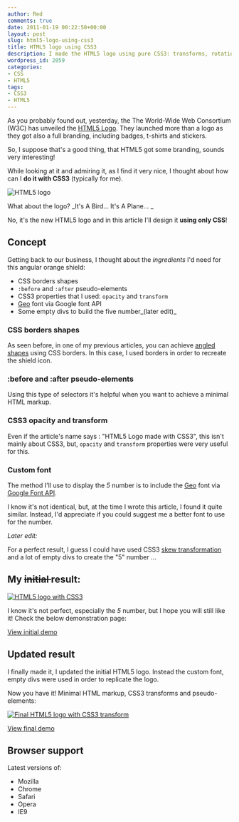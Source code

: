 ```yaml
---
author: Red
comments: true
date: 2011-01-19 00:22:50+00:00
layout: post
slug: html5-logo-using-css3
title: HTML5 logo using CSS3
description: I made the HTML5 logo using pure CSS3: transforms, rotations and pseudo elements.
wordpress_id: 2059
categories:
- CSS
- HTML5
tags:
- CSS3
- HTML5
---
```


As you probably found out, yesterday, the The World-Wide Web Consortium (W3C) has unveiled the [HTML5 Logo](http://www.w3.org/html/logo/). They launched more than a logo as they got also a full branding, including badges, t-shirts and stickers. 

So, I suppose that's a good thing, that HTML5 got some branding, sounds very interesting! 

While looking at it and admiring it, as I find it very nice, I thought about how can I **do it with CSS3** (typically for me). 

![HTML5 logo](http://www.red-team-design.com/wp-content/uploads/2011/01/HTML5-logo.png)
<!-- more -->

What about the logo? _It's A Bird... It's A Plane... _ 

No, it's the new HTML5 logo and in this article I'll design it **using only CSS**!

## Concept

Getting back to our business, I thought about the _ingredients_ I'd need for this angular orange shield:

  * CSS borders shapes
  * `:before` and `:after` pseudo-elements
  * CSS3 properties that I used: `opacity` and `transform`
  * [Geo](http://code.google.com/webfonts/preview#font-family=Geo) font via Google font API
  * Some empty divs to build the five number_(later edit)_

### CSS borders shapes

As seen before, in one of my previous articles, you can achieve [angled shapes](http://www.red-team-design.com/happy-holidays-with-css3) using CSS borders. In this case, I used borders in order to recreate the shield icon.

### :before and :after pseudo-elements

Using this type of selectors it's helpful when you  want to achieve a minimal HTML markup.

### CSS3 opacity and transform

Even if the article's name says : "HTML5 Logo made with CSS3", this isn't mainly about CSS3, but, `opacity` and `transform` properties were very useful for this.

### Custom font

The method I'll use to display the _5_ number is to include  the [Geo](http://code.google.com/webfonts/preview#font-family=Geo) font via [Google Font API](http://code.google.com/apis/webfonts/). 

I know it's not identical, but, at the time I wrote this article, I found it quite similar. Instead, I'd appreciate if you could suggest me a better font to use for the number.

_Later edit:_


For a perfect result, I guess I could have used CSS3 [skew transformation](http://www.w3.org/TR/SVG/coords.html#SkewXDefined) and a lot of empty divs to create the "5" number ...

## My <del>initial </del> result:


[![HTML5 logo with CSS3](http://www.red-team-design.com/wp-content/uploads/2011/01/css3-html5-logo-initial.png)](http://www.red-team-design.com/wp-content/uploads/2011/01/html5-css3-logo.html)

I know it's not perfect, especially the _5_ number, but I hope you will still like it! Check the below demonstration page:

[View initial demo](http://www.red-team-design.com/wp-content/uploads/2011/01/html5-css3-logo.html)

## Updated result

I finally made it, I updated the initial HTML5 logo. Instead the custom font, empty divs were used in order to replicate the logo. 

Now you have it! Minimal HTML markup, CSS3 transforms and pseudo-elements:

[![Final HTML5 logo with CSS3 transform](http://www.red-team-design.com/wp-content/uploads/2011/01/css3-html5-logo.png)](http://www.red-team-design.com/wp-content/uploads/2011/01/html5-css3-logo-updated.html)

[View final demo](http://www.red-team-design.com/wp-content/uploads/2011/01/html5-css3-logo-updated.html)

## Browser support

Latest versions of:

  * Mozilla
  * Chrome
  * Safari
  * Opera
  * IE9